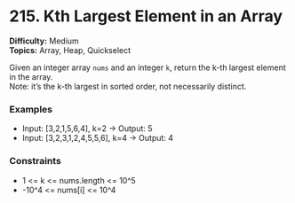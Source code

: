 # 215. Kth Largest Element in an Array
**Difficulty:** Medium  
**Topics:** Array, Heap, Quickselect

Given an integer array `nums` and an integer `k`, return the k-th largest element in the array.  
Note: it’s the k-th largest in sorted order, not necessarily distinct.

### Examples
- Input: [3,2,1,5,6,4], k=2 → Output: 5  
- Input: [3,2,3,1,2,4,5,5,6], k=4 → Output: 4

### Constraints
- 1 <= k <= nums.length <= 10^5  
- -10^4 <= nums[i] <= 10^4


